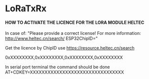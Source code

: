 # LoRaTxRx

#### HOW TO ACTIVATE THE LICENCE FOR THE LORA MODULE HELTEC

In case of:
"Please provide a correct license! For more information:
http://www.heltec.cn/search/
ESP32ChipID="

Get the licence by ChipID use https://resource.heltec.cn/search

0xXXXXXXXX,0xXXXXXXXX,0xXXXXXXXX,0xXXXXXXXX

In serial port terminal the command should be done
AT+CDKEY=XXXXXXXXXXXXXXXXXXXXXXXXXXXXXXXX
